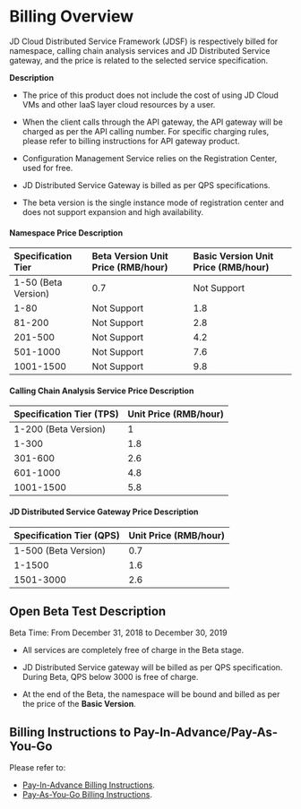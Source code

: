 # Billing Overview

JD Cloud Distributed Service Framework (JDSF) is respectively billed for namespace, calling chain analysis services and JD Distributed Service gateway, and the price is related to the selected service specification.

**Description**

-  The price of this product does not include the cost of using JD Cloud VMs and other IaaS layer cloud resources by a user.

-  When the client calls through the API gateway, the API gateway will be charged as per the API calling number. For specific charging rules, please refer to billing instructions for API gateway product.

-  Configuration Management Service relies on the Registration Center, used for free.

-  JD Distributed Service Gateway is billed as per QPS specifications.

-  The beta version is the single instance mode of registration center and does not support expansion and high availability.


#### Namespace Price Description

| Specification Tier |  Beta Version Unit Price (RMB/hour) | Basic Version Unit Price (RMB/hour) |
| :- | :- | :- |
| 1-50 (Beta Version) |  0.7 | Not Support |
| 1-80      | Not Support | 1.8 |
| 81-200    | Not Support | 2.8 |
| 201-500   | Not Support | 4.2 |
| 501-1000  | Not Support | 7.6 |
| 1001-1500 | Not Support | 9.8 |


#### Calling Chain Analysis Service Price Description

| Specification Tier (TPS) |  Unit Price (RMB/hour) |
| :- | :- |
| 1-200 (Beta Version) | 1 |
| 1-300     | 1.8 |
| 301-600   | 2.6 |	
| 601-1000  | 4.8 |	
| 1001-1500 | 5.8 |		



#### JD Distributed Service Gateway Price Description

| Specification Tier (QPS) |  Unit Price (RMB/hour) |
| :- | :- |
| 1-500 (Beta Version) | 0.7 |
| 1-1500     | 1.6 |
| 1501-3000   | 2.6 |	


	

## Open Beta Test Description

Beta Time: From December 31, 2018 to December 30, 2019

-  All services are completely free of charge in the Beta stage.

-  JD Distributed Service gateway will be billed as per QPS specification. During Beta, QPS below 3000 is free of charge.

-  At the end of the Beta, the namespace will be bound and billed as per the price of the **Basic Version**.  


## Billing Instructions to Pay-In-Advance/Pay-As-You-Go

Please refer to:

* [Pay-In-Advance Billing Instructions](../../../Finance/Billing/Billing-method/Prepay.md).		
* [Pay-As-You-Go Billing Instructions](../../../Finance/Billing/Billing-method/Postpay.md).			
		

